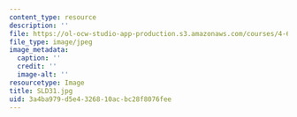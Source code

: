 ```yaml
---
content_type: resource
description: ''
file: https://ol-ocw-studio-app-production.s3.amazonaws.com/courses/4-614-religious-architecture-and-islamic-cultures-fall-2002/3a4ba979d5e4326810acbc28f8076fee_SLD31.jpg
file_type: image/jpeg
image_metadata:
  caption: ''
  credit: ''
  image-alt: ''
resourcetype: Image
title: SLD31.jpg
uid: 3a4ba979-d5e4-3268-10ac-bc28f8076fee
---
```

